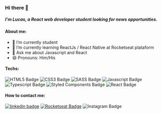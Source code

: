 ### Hi there 👋
##### I'm Lucas, a React web developer student looking for news opportunities.

#### About me:

- 🔭 I’m currently student
- 🌱 I’m currently learning ReactJs / React Native at Rocketseat plataform
- 💬 Ask me about Javascript and React
- 😄 Pronouns: Him/His

#### Techs:
![HTML5 Badge](https://img.shields.io/static/v1?label=HTML5&style=flat&message=%20&color=red&logo=html5)
![CSS3 Badge](https://img.shields.io/static/v1?label=CSS3&message=%20&color=white&logo=css3)
![SASS Badge](https://img.shields.io/static/v1?label=SASS&message=%20&color=fc03f8&logo=sass)
![Javascript Badge](https://img.shields.io/static/v1?label=Javascript&message=%20&color=yellow&logo=javascript)
![Typescript Badge](https://img.shields.io/static/v1?label=Typescript&message=%20&color=blue&logo=typescript)
![Styled Components Badge](https://img.shields.io/static/v1?label=Styled%20Components&message=%20&color=fc03f8&logo=styledcomponents)
![React Badge](https://img.shields.io/static/v1?label=React&message=%20&color=blue&logo=React)

#### How to contact me:
[![linkedin badge](https://img.shields.io/static/v1?label=Linkedin&message=%20&color=blue&logo=Linkedin)](https://www.linkedin.com/in/lcpsd/)
[![Rocketseat Badge](https://img.shields.io/static/v1?label=Rocketseat&message=%20&color=8403fc)](https://app.rocketseat.com.br/me/lucascardosopsd-1566562440)
![Instagram Badge](https://img.shields.io/static/v1?label=Rocketseat&message=@lucascardosopsd&color=#9a00ff)
